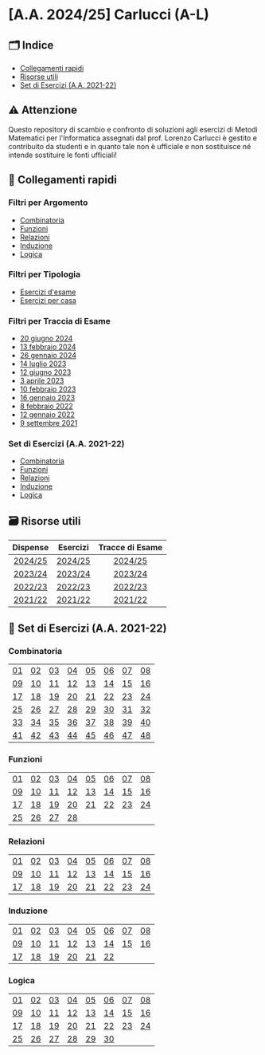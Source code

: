 # [A.A. 2024/25] Carlucci (A-L)

## 🗂 Indice

- [Collegamenti rapidi](#-collegamenti-rapidi)
- [Risorse utili](#-risorse-utili)
- [Set di Esercizi (A.A. 2021-22)](#-set-di-esercizi-aa-2021-22)

## ⚠️ Attenzione

Questo repository di scambio e confronto di soluzioni agli esercizi di Metodi Matematici per l'Informatica assegnati dal prof. Lorenzo Carlucci è gestito e contribuito da studenti e in quanto tale non è ufficiale e non sostituisce né intende sostituire le fonti ufficiali!

## 🔗 Collegamenti rapidi

### Filtri per Argomento

- [Combinatoria](../../../discussions?discussions_q=is%3Aopen+label%3Acombinatoria)
- [Funzioni](../../../discussions?discussions_q=is%3Aopen+label%3Afunzioni)
- [Relazioni](../../../discussions?discussions_q=is%3Aopen+label%3Arelazioni)
- [Induzione](../../../discussions?discussions_q=is%3Aopen+label%3Ainduzione)
- [Logica](../../../discussions?discussions_q=is%3Aopen+label%3Alogica)

### Filtri per Tipologia

- [Esercizi d'esame](../../../discussions/categories/esami-a-l)
- [Esercizi per casa](../../../discussions/categories/esercizi-a-l)

### Filtri per Traccia di Esame

- [20 giugno 2024](../../../discussions?discussions_q=is%3Aopen+label%3A"20+giugno+2024")
- [13 febbraio 2024](../../../discussions?discussions_q=is%3Aopen+label%3A"13+febbraio+2024")
- [26 gennaio 2024](../../../discussions?discussions_q=is%3Aopen+label%3A"26+gennaio+2024")
- [14 luglio 2023](../../../discussions?discussions_q=is%3Aopen+label%3A"14+luglio+2023")
- [12 giugno 2023](../../../discussions?discussions_q=is%3Aopen+label%3A"12+giugno+2023")
- [3 aprile 2023](../../../discussions?discussions_q=is%3Aopen+label%3A"3+aprile+2023")
- [10 febbraio 2023](../../../discussions?discussions_q=is%3Aopen+label%3A"10+febbraio+2023")
- [16 gennaio 2023](../../../discussions?discussions_q=is%3Aopen+label%3A"16+gennaio+2023")
- [8 febbraio 2022](../../../discussions?discussions_q=is%3Aopen+label%3A"8+febbraio+2022")
- [12 gennaio 2022](../../../discussions?discussions_q=is%3Aopen+label%3A"12+gennaio+2022")
- [9 settembre 2021](../../../discussions?discussions_q=is%3Aopen+label%3A"9+settembre+2021")

### Set di Esercizi (A.A. 2021-22)

- [Combinatoria](#combinatoria)
- [Funzioni](#funzioni)
- [Relazioni](#relazioni)
- [Induzione](#induzione)
- [Logica](#logica)

## 🗃 Risorse utili

|                             Dispense                             |                             Esercizi                             |                        Tracce di Esame                        |
|:----------------------------------------------------------------:|:----------------------------------------------------------------:|:-------------------------------------------------------------:|
| [2024/25](https://sites.google.com/uniroma1.it/mmi2425/dispense) | [2024/25](https://sites.google.com/uniroma1.it/mmi2425/esercizi) | [2024/25](https://sites.google.com/uniroma1.it/mmi2425/esami) |
| [2023/24](https://sites.google.com/uniroma1.it/mmi2324/dispense) | [2023/24](https://sites.google.com/uniroma1.it/mmi2324/esercizi) | [2023/24](https://sites.google.com/uniroma1.it/mmi2324/esami) |
| [2022/23](https://sites.google.com/uniroma1.it/mmi2223/dispense) | [2022/23](https://sites.google.com/uniroma1.it/mmi2223/esercizi) | [2022/23](https://sites.google.com/uniroma1.it/mmi2223/esami) |
| [2021/22](https://sites.google.com/uniroma1.it/mmi2122/dispense) | [2021/22](https://sites.google.com/uniroma1.it/mmi2122/esercizi) | [2021/22](https://sites.google.com/uniroma1.it/mmi2122/esami) |

## 📝 Set di Esercizi (A.A. 2021-22)

### Combinatoria

|                             |                             |                             |                             |                             |                             |                             |                             |
|----------------------------:|-----------------------------|-----------------------------|-----------------------------|-----------------------------|-----------------------------|-----------------------------|-----------------------------|
| [01](../../../discussions/177) | [02](../../../discussions/178) | [03](../../../discussions/179) | [04](../../../discussions/180) | [05](../../../discussions/181) | [06](../../../discussions/182) | [07](../../../discussions/183) | [08](../../../discussions/184) |
| [09](../../../discussions/185) | [10](../../../discussions/186) | [11](../../../discussions/187) | [12](../../../discussions/188) | [13](../../../discussions/189) | [14](../../../discussions/190) | [15](../../../discussions/191) | [16](../../../discussions/192) |
| [17](../../../discussions/193) | [18](../../../discussions/194) | [19](../../../discussions/195) | [20](../../../discussions/196) | [21](../../../discussions/197) | [22](../../../discussions/198) | [23](../../../discussions/199) | [24](../../../discussions/200) |
| [25](../../../discussions/201) | [26](../../../discussions/202) | [27](../../../discussions/203) | [28](../../../discussions/204) | [29](../../../discussions/205) | [30](../../../discussions/206) | [31](../../../discussions/207) | [32](../../../discussions/208) |
| [33](../../../discussions/209) | [34](../../../discussions/210) | [35](../../../discussions/211) | [36](../../../discussions/212) | [37](../../../discussions/213) | [38](../../../discussions/214) | [39](../../../discussions/215) | [40](../../../discussions/216) |
| [41](../../../discussions/229) | [42](../../../discussions/230) | [43](../../../discussions/231) | [44](../../../discussions/232) | [45](../../../discussions/233) | [46](../../../discussions/234) | [47](../../../discussions/235) | [48](../../../discussions/236) |

### Funzioni

|                             |                             |                             |                             |                             |                             |                             |                             |
|-----------------------------|-----------------------------|-----------------------------|-----------------------------|-----------------------------|-----------------------------|-----------------------------|-----------------------------|
| [01](../../../discussions/241) | [02](../../../discussions/242) | [03](../../../discussions/243) | [04](../../../discussions/244) | [05](../../../discussions/245) | [06](../../../discussions/246) | [07](../../../discussions/247) | [08](../../../discussions/248) |
| [09](../../../discussions/249) | [10](../../../discussions/250) | [11](../../../discussions/251) | [12](../../../discussions/252) | [13](../../../discussions/253) | [14](../../../discussions/254) | [15](../../../discussions/255) | [16](../../../discussions/256) |
| [17](../../../discussions/257) | [18](../../../discussions/258) | [19](../../../discussions/259) | [20](../../../discussions/260) | [21](../../../discussions/261) | [22](../../../discussions/262) | [23](../../../discussions/263) | [24](../../../discussions/264) |
| [25](../../../discussions/265) | [26](../../../discussions/266) | [27](../../../discussions/267) | [28](../../../discussions/268) |                             |                             |

### Relazioni

|                             |                             |                             |                             |                             |                             |                             |                             |
|-----------------------------|-----------------------------|-----------------------------|-----------------------------|-----------------------------|-----------------------------|-----------------------------|-----------------------------|
| [01](../../../discussions/273) | [02](../../../discussions/274) | [03](../../../discussions/275) | [04](../../../discussions/276) | [05](../../../discussions/277) | [06](../../../discussions/278) | [07](../../../discussions/279) | [08](../../../discussions/280) |
| [09](../../../discussions/281) | [10](../../../discussions/282) | [11](../../../discussions/283) | [12](../../../discussions/284) | [13](../../../discussions/285) | [14](../../../discussions/286) | [15](../../../discussions/287) | [16](../../../discussions/288) |
| [17](../../../discussions/289) | [18](../../../discussions/290) | [19](../../../discussions/291) | [20](../../../discussions/292) | [21](../../../discussions/293) | [22](../../../discussions/294) | [23](../../../discussions/295) | [24](../../../discussions/296) | | | | | | | |

### Induzione

|                        |                        |                        |                        |                        |                        |                        |                        |
|------------------------|------------------------|------------------------|------------------------|------------------------|------------------------|------------------------|------------------------|
| [01](../../../issues/301) | [02](../../../issues/302) | [03](../../../issues/303) | [04](../../../issues/304) | [05](../../../issues/305) | [06](../../../issues/306) | [07](../../../issues/307) | [08](../../../issues/308) |
| [09](../../../issues/309) | [10](../../../issues/310) | [11](../../../issues/311) | [12](../../../issues/312) | [13](../../../issues/313) | [14](../../../issues/314) | [15](../../../issues/315) | [16](../../../issues/316) |
| [17](../../../issues/317) | [18](../../../issues/318) | [19](../../../issues/319) | [20](../../../issues/320) | [21](../../../issues/321) | [22](../../../issues/322) |                        |                        | | | | | | | |

### Logica

|                        |                        |                        |                        |                        |                        |                        |                        |
|------------------------|------------------------|------------------------|------------------------|------------------------|------------------------|------------------------|------------------------|
| [01](../../../issues/327) | [02](../../../issues/328) | [03](../../../issues/329) | [04](../../../issues/330) | [05](../../../issues/331) | [06](../../../issues/332) | [07](../../../issues/333) | [08](../../../issues/334) |
| [09](../../../issues/335) | [10](../../../issues/336) | [11](../../../issues/337) | [12](../../../issues/338) | [13](../../../issues/339) | [14](../../../issues/340) | [15](../../../issues/341) | [16](../../../issues/342) |
| [17](../../../issues/343) | [18](../../../issues/344) | [19](../../../issues/345) | [20](../../../issues/346) | [21](../../../issues/347) | [22](../../../issues/348) | [23](../../../issues/349) | [24](../../../issues/350) |
| [25](../../../issues/351) | [26](../../../issues/352) | [27](../../../issues/353) | [28](../../../issues/354) | [29](../../../issues/355) | [30](../../../issues/356) |                        |                        |

